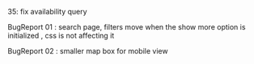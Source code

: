 
35: fix availability query 

BugReport 01 : 
search page, filters move when the show more option is initialized , css is not affecting it 

BugReport 02 :
smaller map box for mobile view 

